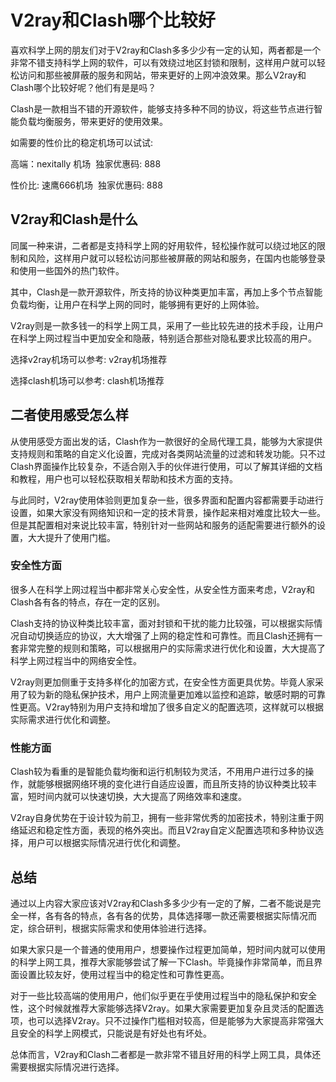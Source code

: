 # V2ray和Clash哪个比较好
喜欢科学上网的朋友们对于V2ray和Clash多多少少有一定的认知，两者都是一个非常不错支持科学上网的软件，可以有效绕过地区封锁和限制，这样用户就可以轻松访问和那些被屏蔽的服务和网站，带来更好的上网冲浪效果。那么V2ray和Clash哪个比较好呢？他们有是是吗？

Clash是一款相当不错的开源软件，能够支持多种不同的协议，将这些节点进行智能负载均衡服务，带来更好的使用效果。

如需要的性价比的稳定机场可以试试:

高端：nexitally 机场  独家优惠码: 888

性价比: 速鹰666机场  独家优惠码: 888

## V2ray和Clash是什么

同属一种来讲，二者都是支持科学上网的好用软件，轻松操作就可以绕过地区的限制和风险，这样用户就可以轻松访问那些被屏蔽的网站和服务，在国内也能够登录和使用一些国外的热门软件。

其中，Clash是一款开源软件，所支持的协议种类更加丰富，再加上多个节点智能负载均衡，让用户在科学上网的同时，能够拥有更好的上网体验。

V2ray则是一款多钱一的科学上网工具，采用了一些比较先进的技术手段，让用户在科学上网过程当中更加安全和隐蔽，特别适合那些对隐私要求比较高的用户。

选择v2ray机场可以参考: v2ray机场推荐

选择clash机场可以参考: clash机场推荐

## 二者使用感受怎么样

从使用感受方面出发的话，Clash作为一款很好的全局代理工具，能够为大家提供支持规则和策略的自定义化设置，完成对各类网站流量的过滤和转发功能。只不过Clash界面操作比较复杂，不适合刚入手的伙伴进行使用，可以了解其详细的文档和教程，用户也可以轻松获取相关帮助和技术方面的支持。

与此同时，V2ray使用体验则更加复杂一些，很多界面和配置内容都需要手动进行设置，如果大家没有网络知识和一定的技术背景，操作起来相对难度比较大一些。但是其配置相对来说比较丰富，特别针对一些网站和服务的适配需要进行额外的设置，大大提升了使用门槛。

### 安全性方面

很多人在科学上网过程当中都非常关心安全性，从安全性方面来考虑，V2ray和Clash各有各的特点，存在一定的区别。

Clash支持的协议种类比较丰富，面对封锁和干扰的能力比较强，可以根据实际情况自动切换适应的协议，大大增强了上网的稳定性和可靠性。而且Clash还拥有一套非常完整的规则和策略，可以根据用户的实际需求进行优化和设置，大大提高了科学上网过程当中的网络安全性。

V2ray则更加侧重于支持多样化的加密方式，在安全性方面更具优势。毕竟人家采用了较为新的隐私保护技术，用户上网流量更加难以监控和追踪，敏感时期的可靠性更高。V2ray特别为用户支持和增加了很多自定义的配置选项，这样就可以根据实际需求进行优化和调整。

### 性能方面

Clash较为看重的是智能负载均衡和运行机制较为灵活，不用用户进行过多的操作，就能够根据网络环境的变化进行自适应设置，而且所支持的协议种类比较丰富，短时间内就可以快速切换，大大提高了网络效率和速度。

V2ray自身优势在于设计较为前卫，拥有一些非常优秀的加密技术，特别注重于网络延迟和稳定性方面，表现的格外突出。而且V2ray自定义配置选项和多种协议选择，用户可以根据实际情况进行优化和调整。

## 总结

通过以上内容大家应该对V2ray和Clash多多少少有一定的了解，二者不能说是完全一样，各有各的特点，各有各的优势，具体选择哪一款还需要根据实际情况而定，综合研判，根据实际需求和使用体验进行选择。

如果大家只是一个普通的使用用户，想要操作过程更加简单，短时间内就可以使用的科学上网工具，推荐大家能够尝试了解一下Clash。毕竟操作非常简单，而且界面设置比较友好，使用过程当中的稳定性和可靠性更高。

对于一些比较高端的使用用户，他们似乎更在乎使用过程当中的隐私保护和安全性，这个时候就推荐大家能够选择V2ray。如果大家需要更加复杂且灵活的配置选项，也可以选择V2ray。只不过操作门槛相对较高，但是能够为大家提高非常强大且安全的科学上网模式，只能说是有好处也有坏处。

总体而言，V2ray和Clash二者都是一款非常不错且好用的科学上网工具，具体还需要根据实际情况进行选择。
